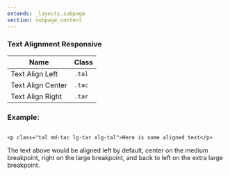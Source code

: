```yaml
---
extends: _layouts.subpage
section: subpage_content
---
```

<h3 class="tcg50 ft7 md-ft10 fw3 mb2 md-mb3 flex aic acc">Text Alignment <a class="badge br3 bg1 tcw ft1 md-ft3 uppercase ls1 fw6 ml1" title="These helpers accept responsive prefixes">Responsive</a></h3>

<table class="w100 mb6 ft4 tcg60 lh2">
    <thead>
        <tr class="brdr1--bottom bcg10">
            <th class="pv1">Name</th>
            <th class="pv1">Class</th>
        </tr>
    </thead>
    <tr class="brdr1--bottom bcg10">
        <td class="pv1">Text Align Left</td>
        <td class="pv1"><code>.tal</code></td>
    </tr>
    <tr class="brdr1--bottom bcg10">
        <td class="pv1">Text Align Center</td>
        <td class="pv1"><code>.tac</code></td>
    </tr>
    <tr class="brdr1--bottom bcg10">
        <td class="pv1">Text Align Right</td>
        <td class="pv1"><code>.tar</code></td>
    </tr>
</table>

<h3 class="tcg50 ft6 fw3 mb2 md-mb3 flex aic acc">Example:</h3>

<pre class="mb4"><code class="language-html">
&lt;p class="tal md-tac lg-tar xlg-tal"&gt;Here is some aligned text&lt;/p&gt;
</code></pre>

<p class="tcg50 ft5 fw3 mb4 lh2">The text above would be aligned left by default, center on the medium breakpoint, right on the large breakpoint, and back to left on the extra large breakpoint.</p>
